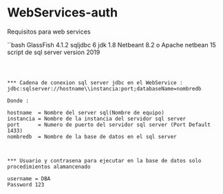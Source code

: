 # WebServices-auth
Requisitos para web services

``bash
GlassFish 4.1.2
sqljdbc 6
jdk 1.8
Netbeant 8.2 o Apache netbean 15
script de sql server version 2019
```



*** Cadena de conexion sql server jdbc en el WebService : jdbc:sqlserver://hostname\\instancia:port;databaseName=nombredb

Donde :

hostname  = Nombre del server sql(Nombre de equipo)
instancia = Nombre de la instancia del servidor sql server
port      = Numero de puerto del servidor sql server (Port Default 1433)
nombredb  = Nombre de la base de datos en el sql server



*** Usuario y contrasena para ejecutar en la base de datos solo procedimientos alamancenado

username = DBA
Password 123
